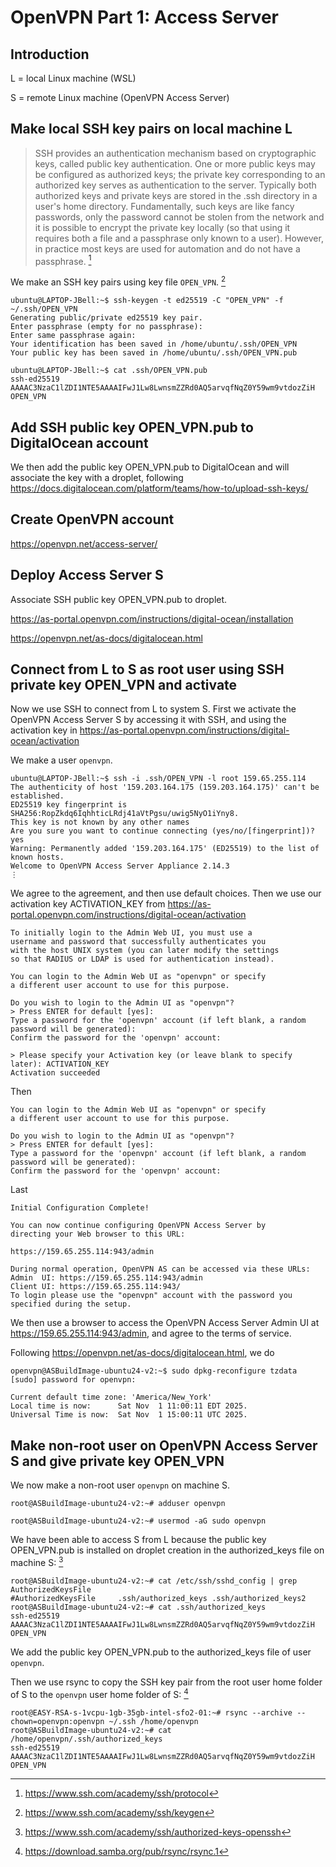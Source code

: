 # OpenVPN Part 1: Access Server

## Introduction

L = local Linux machine (WSL)

S = remote Linux machine (OpenVPN Access Server)

## Make local SSH key pairs on local machine L

> SSH provides an authentication mechanism based on cryptographic keys, called public key authentication.
> One or more public keys may be configured as authorized keys; the private key corresponding to an authorized key serves as authentication to the server.
> Typically both authorized keys and private keys are stored in the .ssh directory in a user's home directory.
> Fundamentally, such keys are like fancy passwords, only the password cannot be stolen from the network and it is possible to encrypt the private key locally
> (so that using it requires both a file and a passphrase only known to a user). However, in practice most keys are used for automation and do not have a passphrase. [^ssh]

[^ssh]: <https://www.ssh.com/academy/ssh/protocol>

We make an SSH key pairs using key file `OPEN_VPN`. [^ssh-key-gen]

[^ssh-key-gen]: <https://www.ssh.com/academy/ssh/keygen>

```console
ubuntu@LAPTOP-JBell:~$ ssh-keygen -t ed25519 -C "OPEN_VPN" -f ~/.ssh/OPEN_VPN
Generating public/private ed25519 key pair.
Enter passphrase (empty for no passphrase):
Enter same passphrase again:
Your identification has been saved in /home/ubuntu/.ssh/OPEN_VPN
Your public key has been saved in /home/ubuntu/.ssh/OPEN_VPN.pub

ubuntu@LAPTOP-JBell:~$ cat .ssh/OPEN_VPN.pub
ssh-ed25519 AAAAC3NzaC1lZDI1NTE5AAAAIFwJ1Lw8LwnsmZZRd0AQ5arvqfNqZ0Y59wm9vtdozZiH OPEN_VPN
```

## Add SSH public key OPEN_VPN.pub to DigitalOcean account

We then add the public key OPEN_VPN.pub to DigitalOcean and will associate the key with a droplet, following
<https://docs.digitalocean.com/platform/teams/how-to/upload-ssh-keys/>

## Create OpenVPN account

<https://openvpn.net/access-server/>

## Deploy Access Server S

Associate SSH public key OPEN_VPN.pub to droplet.

<https://as-portal.openvpn.com/instructions/digital-ocean/installation>

<https://openvpn.net/as-docs/digitalocean.html>

## Connect from L to S as root user using SSH private key OPEN_VPN and activate

Now we use SSH to connect from L to system S. First we activate the OpenVPN Access Server S by accessing it with SSH, and using the
activation key in <https://as-portal.openvpn.com/instructions/digital-ocean/activation>

We make a user `openvpn`.

```console
ubuntu@LAPTOP-JBell:~$ ssh -i .ssh/OPEN_VPN -l root 159.65.255.114
The authenticity of host '159.203.164.175 (159.203.164.175)' can't be established.
ED25519 key fingerprint is SHA256:RopZkdq6IqhhticLRdj41aVtPgsu/uwig5NyO1iYny8.
This key is not known by any other names
Are you sure you want to continue connecting (yes/no/[fingerprint])? yes
Warning: Permanently added '159.203.164.175' (ED25519) to the list of known hosts.
Welcome to OpenVPN Access Server Appliance 2.14.3
⋮
```

We agree to the agreement, and then use default choices. Then we use our activation key ACTIVATION_KEY from
<https://as-portal.openvpn.com/instructions/digital-ocean/activation>

```console
To initially login to the Admin Web UI, you must use a
username and password that successfully authenticates you
with the host UNIX system (you can later modify the settings
so that RADIUS or LDAP is used for authentication instead).

You can login to the Admin Web UI as "openvpn" or specify
a different user account to use for this purpose.

Do you wish to login to the Admin UI as "openvpn"?
> Press ENTER for default [yes]:
Type a password for the 'openvpn' account (if left blank, a random password will be generated):
Confirm the password for the 'openvpn' account:

> Please specify your Activation key (or leave blank to specify later): ACTIVATION_KEY
Activation succeeded
```

Then

```console
You can login to the Admin Web UI as "openvpn" or specify
a different user account to use for this purpose.

Do you wish to login to the Admin UI as "openvpn"?
> Press ENTER for default [yes]:
Type a password for the 'openvpn' account (if left blank, a random password will be generated):
Confirm the password for the 'openvpn' account:
```

Last

```console
Initial Configuration Complete!

You can now continue configuring OpenVPN Access Server by
directing your Web browser to this URL:

https://159.65.255.114:943/admin

During normal operation, OpenVPN AS can be accessed via these URLs:
Admin  UI: https://159.65.255.114:943/admin
Client UI: https://159.65.255.114:943/
To login please use the "openvpn" account with the password you specified during the setup.
```

We then use a browser to access the OpenVPN Access Server Admin UI at <https://159.65.255.114:943/admin>, and agree to the
terms of service.

Following <https://openvpn.net/as-docs/digitalocean.html>, we do

```console
openvpn@ASBuildImage-ubuntu24-v2:~$ sudo dpkg-reconfigure tzdata
[sudo] password for openvpn:

Current default time zone: 'America/New_York'
Local time is now:      Sat Nov  1 11:00:11 EDT 2025.
Universal Time is now:  Sat Nov  1 15:00:11 UTC 2025.
```

## Make non-root user on OpenVPN Access Server S and give private key OPEN_VPN

We now make a non-root user `openvpn` on machine S.

```console
root@ASBuildImage-ubuntu24-v2:~# adduser openvpn
```

```console
root@ASBuildImage-ubuntu24-v2:~# usermod -aG sudo openvpn
```

We have been able to access S from L because the public key OPEN_VPN.pub is installed on droplet creation in the authorized_keys file on machine S: [^authorized-keys]

[^authorized-keys]: <https://www.ssh.com/academy/ssh/authorized-keys-openssh>

```console
root@ASBuildImage-ubuntu24-v2:~# cat /etc/ssh/sshd_config | grep AuthorizedKeysFile
#AuthorizedKeysFile     .ssh/authorized_keys .ssh/authorized_keys2
root@ASBuildImage-ubuntu24-v2:~# cat .ssh/authorized_keys
ssh-ed25519 AAAAC3NzaC1lZDI1NTE5AAAAIFwJ1Lw8LwnsmZZRd0AQ5arvqfNqZ0Y59wm9vtdozZiH OPEN_VPN
```

We add the public key OPEN_VPN.pub to the authorized_keys file of user `openvpn`.

Then we  use rsync to copy the SSH key pair from the root user home folder of S to the `openvpn` user home folder of S: [^rsync]

[^rsync]: <https://download.samba.org/pub/rsync/rsync.1>

```console
root@EASY-RSA-s-1vcpu-1gb-35gb-intel-sfo2-01:~# rsync --archive --chown=openvpn:openvpn ~/.ssh /home/openvpn
root@ASBuildImage-ubuntu24-v2:~# cat /home/openvpn/.ssh/authorized_keys
ssh-ed25519 AAAAC3NzaC1lZDI1NTE5AAAAIFwJ1Lw8LwnsmZZRd0AQ5arvqfNqZ0Y59wm9vtdozZiH OPEN_VPN
```

